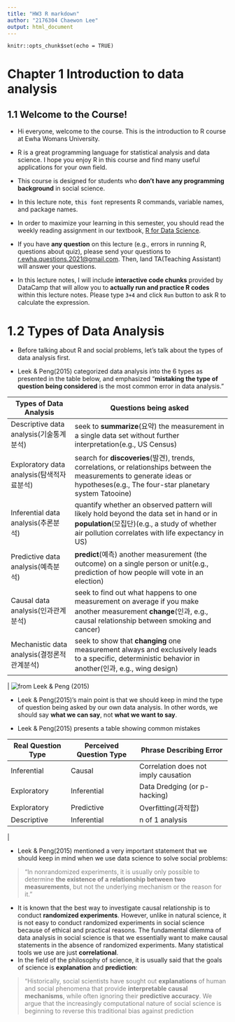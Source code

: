 ```yaml
---
title: "HW3 R markdown"
author: "2176304 Chaewon Lee"
output: html_document
---
```


```{r setup, include=FALSE}
knitr::opts_chunk$set(echo = TRUE)
```

# **Chapter 1 Introduction to data analysis**

## **1.1 Welcome to the Course!**

* Hi everyone, welcome to the course. This is the introduction to R course at Ewha Womans University.

* R is a great programming language for statistical analysis and data science. I hope you enjoy R in this course and find many useful applications for your own field.

* This course is designed for students who **don’t have any programming background** in social science.

* In this lecture note, <mark style='background-color: #f6f8fa'> `this font`</mark> represents R commands, variable names, and package names.

* In order to maximize your learning in this semester, you should read the weekly reading assignment in our textbook, [R for Data Science](https://r4ds.had.co.nz/).

* If you have **any question** on this lecture (e.g., errors in running R, questions about quiz), please send your questions to r.ewha.questions.2021@gmail.com. Then, Iand TA(Teaching Assistant) will answer your questions.

* In this lecture notes, I will include **interactive code chunks** provided by DataCamp that will allow you to **actually run and practice R codes** within this lecture notes. Please type <mark style='background-color: #f6f8fa'> `3+4` </mark> and click <mark style='background-color: #f6f8fa'> `Run` </mark> button to ask R to calculate the expression.

# **1.2 Types of Data Analysis**

* Before talking about R and social problems, let’s talk about the types of data analysis first.

* Leek & Peng(2015) categorized data analysis into the 6 types as presented in the table below, and emphasized “**mistaking the type of question being considered** is the most common error in data analysis.”

**Types of Data Analysis**|**Questions being asked**
-|-
Descriptive data analysis(기술통계분석)|seek to **summarize**(요약) the measurement in a single data set without further interpretation(e.g., US Census)
Exploratory data analysis(탐색적자료분석)|search for **discoveries**(발견), trends, correlations, or relationships between the measurements to generate ideas or hypotheses(e.g., The four-star planetary system Tatooine)
Inferential data analysis(추론분석)|quantify whether an observed pattern will likely hold beyond the data set in hand or in **population**(모집단)(e.g., a study of whether air pollution correlates with life expectancy in US)
Predictive data analysis(예측분석)|**predict**(예측) another measurement (the outcome) on a single person or unit(e.g., prediction of how people will vote in an election)
Causal data analysis(인과관계분석)|seek to find out what happens to one measurement on average if you make another measurement **change**(인과, e.g., causal relationship between smoking and cancer)
Mechanistic data analysis(결정론적관계분석)|seek to show that **changing** one measurement always and exclusively leads to a specific, deterministic behavior in another(인과, e.g., wing design)
|
![<span style="color:gray">from Leek & Peng (2015)</span>](https://bookdown.org/sunboklee/ewha_r/images/leekandpeng.png)


* Leek & Peng(2015)’s main point is that we should keep in mind the type of question being asked by our own data analysis. In other words, we should say **what we can say**, not **what we want to say**.

* Leek & Peng(2015) presents a table showing common mistakes

**Real Question Type**|**Perceived Question Type**|**Phrase Describing Error**
-|-|-
Inferential|Causal|  Correlation does not imply causation
Exploratory|	Inferential|	Data Dredging (or p-hacking)
Exploratory|Predictive|Overfitting(과적합)
Descriptive|Inferential|	n of 1 analysis
|
* Leek & Peng(2015) mentioned a very important statement that we should keep in mind when we use data science to solve social problems:

> <span style="color:gray"> “In nonrandomized experiments, it is usually only possible to determine **the existence of a relationship between two measurements**, but not the underlying mechanism or the reason for it.”</span>

* It is known that the best way to investigate causal relationship is to conduct **randomized experiments**. However, unlike in natural science, it is not easy to conduct randomized experiments in social science because of ethical and practical reasons. The fundamental dilemma of data analysis in social science is that we essentially want to make causal statements in the absence of randomized experiments. Many statistical tools we use are just **correlational**.
* In the field of the philosophy of science, it is usually said that the goals of science is **explanation** and **prediction**:

> <span style="color:gray"> “Historically, social scientists have sought out **explanations** of human and social phenomena that provide **interpretable causal mechanisms**, while often ignoring their **predictive accuracy**. We argue that the increasingly computational nature of social science is beginning to reverse this traditional bias against prediction
